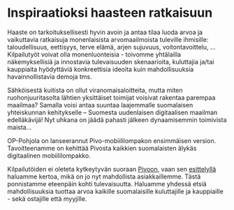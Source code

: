 Inspiraatioksi haasteen ratkaisuun
==================================

Haaste on tarkoituksellisesti hyvin avoin ja antaa tilaa luoda arvoa ja
vaikuttavia ratkaisuja monenlaisista arvomaailmoista tuleville ihmisille:
taloudellisuus, eettisyys, terve elämä, arjen sujuvuus, voitontavoittelu, …
Kilpailutyöt voivat olla monenluonteisia - toivomme yhtälailla näkemyksellisiä
ja innostavia tulevaisuuden skenaarioita, kuluttajia ja/tai kauppiaita
hyödyttäviä konkreettisia ideoita kuin mahdollisuuksia havainnollistavia
demoja tms.

Sähköisestä kuitista on ollut viranomaisaloitteita, mutta miten
ruohonjuuritasolta lähtien yksittäiset toimijat voisivat rakentaa parempaa
maailmaa? Samalla voisi antaa suuntaa laajemmalle suomalaisen yhteiskunnan
kehitykselle – Suomesta uudenlaisen digitaalisen maailman edelläkävijä! Nyt
uhkana on jäädä pahasti jälkeen dynaamisemmin toimivista maista…

OP-Pohjola on lanseerannut Pivo-mobiililompakon ensimmäisen version.
Tavoitteenamme on kehittää Pivosta kaikkien suomalaisten älykäs digitaalinen
mobiililompakko. 

Kilpailutöiden ei oleteta kytkeytyvän suoraan [Pivoon](http://www.pivolompakko.fi/),
vaan sen [esittelyllä]() haluamme kertoa, mikä on jo nyt mahdollista
asiakkaillemme. Tästä ponnistamme eteenpäin kohti tulevaisuutta. Haluamme
yhdessä etsiä mahdollisuuksia tuottaa arvoa kaikille suomalaisille kuluttajille
ja kauppiaille - sekä ostajille että myyjille.
